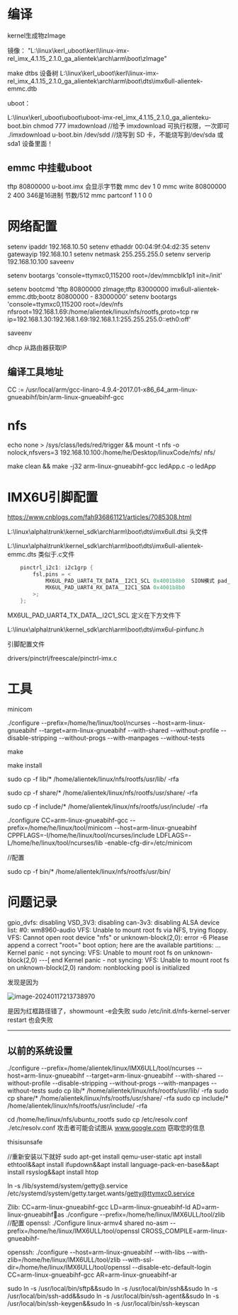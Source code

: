 # 编译
kernel生成物zImage

镜像：
"L:\linux\kerl_uboot\kerl\linux-imx-rel_imx_4.1.15_2.1.0_ga_alientek\arch\arm\boot\zImage"

make dtbs
设备树
L:\linux\kerl_uboot\kerl\linux-imx-rel_imx_4.1.15_2.1.0_ga_alientek\arch\arm\boot\dts\imx6ull-alientek-emmc.dtb

uboot：

L:\linux\kerl_uboot\uboot\uboot-imx-rel_imx_4.1.15_2.1.0_ga_alienteku-boot.bin
chmod 777 imxdownload //给予 imxdownload 可执行权限，一次即可
./imxdownload u-boot.bin /dev/sdd //烧写到 SD 卡，不能烧写到/dev/sda 或 sda1 设备里面！

## emmc 中挂载uboot

tftp 80800000 u-boot.imx
会显示字节数
mmc dev 1 0
mmc write 80800000 2 400   346是16进制    节数/512
mmc partconf 1 1 0 0

# 网络配置

setenv ipaddr 192.168.10.50
setenv ethaddr  00:04:9f:04:d2:35
setenv gatewayip 192.168.10.1
setenv netmask 255.255.255.0
setenv serverip 192.168.10.100
saveenv

setenv bootargs 'console=ttymxc0,115200 root=/dev/mmcblk1p1 init=/init'

setenv bootcmd 'tftp 80800000 zImage;tftp 83000000 imx6ull-alientek-emmc.dtb;bootz 80800000 - 83000000'
setenv bootargs 'console=ttymxc0,115200 root=/dev/nfs nfsroot=192.168.1.69:/home/alientek/linux/nfs/rootfs,proto=tcp rw ip=192.168.1.30:192.168.1.69:192.168.1.1:255.255.255.0::eth0:off'

saveenv

dhcp
从路由器获取IP

## 编译工具地址

CC := /usr/local/arm/gcc-linaro-4.9.4-2017.01-x86_64_arm-linux-gnueabihf/bin/arm-linux-gnueabihf-gcc


# nfs

echo none > /sys/class/leds/red/trigger && mount -t nfs -o nolock,nfsvers=3 192.168.10.100:/home/he/Desktop/linuxCode/nfs/ nfs/

make clean && make -j32
arm-linux-gnueabihf-gcc ledApp.c -o ledApp






# IMX6U引脚配置

https://www.cnblogs.com/fah936861121/articles/7085308.html

L:\linux\alpha\trunk\kernel_sdk\arch\arm\boot\dts\imx6ull.dtsi  头文件

L:\linux\alpha\trunk\kernel_sdk\arch\arm\boot\dts\imx6ull-alientek-emmc.dts  类似于.c文件



```c
	pinctrl_i2c1: i2c1grp {
		fsl,pins = <
			MX6UL_PAD_UART4_TX_DATA__I2C1_SCL 0x4001b8b0  SION模式 pad_ctrl
			MX6UL_PAD_UART4_RX_DATA__I2C1_SDA 0x4001b8b0
		>;
	};
```

MX6UL_PAD_UART4_TX_DATA__I2C1_SCL 定义在下方文件下

L:\linux\alpha\trunk\kernel_sdk\arch\arm\boot\dts\imx6ul-pinfunc.h



引脚配置文件

drivers/pinctrl/freescale/pinctrl-imx.c

# 工具

minicom

./configure --prefix=/home/he/linux/tool/ncurses --host=arm-linux-gnueabihf --target=arm-linux-gnueabihf --with-shared --without-profile --disable-stripping --without-progs --with-manpages --without-tests

make

make install

sudo cp -f lib/* /home/alientek/linux/nfs/rootfs/usr/lib/ -rfa

sudo cp -f share/* /home/alientek/linux/nfs/rootfs/usr/share/ -rfa

sudo cp -f include/* /home/alientek/linux/nfs/rootfs/usr/include/ -rfa





./configure CC=arm-linux-gnueabihf-gcc --prefix=/home/he/linux/tool/minicom --host=arm-linux-gnueabihf CPPFLAGS=-I/home/he/linux/tool/ncurses/include LDFLAGS=-L/home/he/linux/tool/ncurses/lib -enable-cfg-dir=/etc/minicom 

//配置



sudo cp -f bin/* /home/alientek/linux/nfs/rootfs/usr/bin/

#  问题记录



gpio_dvfs: disabling
VSD_3V3: disabling
can-3v3: disabling
ALSA device list:
  #0: wm8960-audio
VFS: Unable to mount root fs via NFS, trying floppy.
VFS: Cannot open root device "nfs" or unknown-block(2,0): error -6
Please append a correct "root=" boot option; here are the available partitions:
...
Kernel panic - not syncing: VFS: Unable to mount root fs on unknown-block(2,0)
---[ end Kernel panic - not syncing: VFS: Unable to mount root fs on unknown-block(2,0)
random: nonblocking pool is initialized



发现是因为

![image-20240117213738970](C:/Users/he/AppData/Roaming/Typora/typora-user-images/image-20240117213738970.png)

是因为红框路径错了，showmount -e会失败  sudo /etc/init.d/nfs-kernel-server restart  也会失败

------






























## 以前的系统设置

./configure --prefix=/home/alientek/linux/IMX6ULL/tool/ncurses --host=arm-linux-gnueabihf --target=arm-linux-gnueabihf --with-shared --without-profile --disable-stripping --without-progs --with-manpages --without-tests
sudo cp lib/* /home/alientek/linux/nfs/rootfs/usr/lib/ -rfa
sudo cp share/* /home/alientek/linux/nfs/rootfs/usr/share/ -rfa
sudo cp include/* /home/alientek/linux/nfs/rootfs/usr/include/ -rfa

cd /home/he/linux/nfs/ubuntu_rootfs
sudo cp /etc/resolv.conf ./etc/resolv.conf
攻击者可能会试图从 www.google.com 窃取您的信息


thisisunsafe


//重新安装以下就好
sudo apt-get install qemu-user-static
apt install ethtool&&apt install ifupdown&&apt install language-pack-en-base&&apt install rsyslog&&apt install htop

ln -s /lib/systemd/system/getty@.service /etc/systemd/system/getty.target.wants/getty@ttymxc0.service

Zlib:
CC=arm-linux-gnueabihf-gcc LD=arm-linux-gnueabihf-ld AD=arm-linux-gnueabihfas ./configure --prefix=/home/he/linux/IMX6ULL/tool/zlib //配置
openssl:
./Configure linux-armv4 shared no-asm --prefix=/home/he/linux/IMX6ULL/tool/openssl CROSS_COMPILE=arm-linux-gnueabihf-

openssh:
./configure --host=arm-linux-gnueabihf --with-libs --with-zlib=/home/he/linux/IMX6ULL/tool/zlib --with-ssl-dir=/home/he/linux/IMX6ULL/tool/openssl --disable-etc-default-login CC=arm-linux-gnueabihf-gcc AR=arm-linux-gnueabihf-ar

sudo ln -s /usr/local/bin/sftp&&sudo ln -s /usr/local/bin/ssh&&sudo ln -s /usr/local/bin/ssh-add&&sudo ln -s /usr/local/bin/ssh-agent&&sudo ln -s /usr/local/bin/ssh-keygen&&sudo ln -s /usr/local/bin/ssh-keyscan

